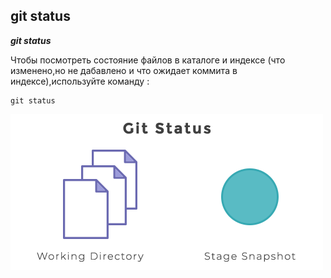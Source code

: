 ## git status

***git status***


Чтобы посмотреть состояние файлов в каталоге и индексе (что изменeно,но не дабавлено и что ожидает коммита в индексе),используйте команду :

````bash=
git status
````

![](./assets/git%20status.png)